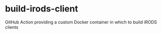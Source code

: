 # build-irods-client
GitHub Action providing a custom Docker container in which to build iRODS clients
